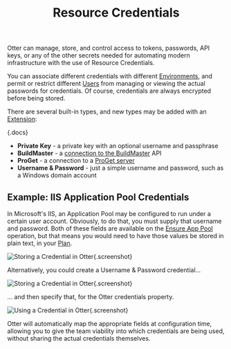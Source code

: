 ﻿---
title: Resource Credentials
keywords: otter,executions
---

Otter can manage, store, and control access to tokens, passwords, API keys, or any of the other secrets needed for automating modern infrastructure with the use of Resource Credentials.

You can associate different credentials with different [Environments](../modeling-infrastructure/environments), and permit or restrict different [Users](/support/documentation/otter/administration/security) from managing or viewing the actual passwords for credentials. Of course, credentials are always encrypted before being stored.

There are several built-in types, and new types may be added with an [Extension](../administration/extensions):

{.docs}
- **Private Key** - a private key with an optional username and passphrase
- **BuildMaster** - a [connection to the BuildMaster](/support/tutorials/buildmaster/utilizing-infrastructure-sync) API
- **ProGet** - a connection to a [ProGet server](/proget)
- **Username & Password** - just a simple username and password, such as a Windows domain account

## Example: IIS Application Pool Credentials

In Microsoft's IIS, an Application Pool may be configured to run under a certain user account. Obviously, to do that, you must supply that username and password. Both of these fields are available on the [Ensure App Pool](../reference/operations/iis/ensure-app-pool) operation, but that means you would need to have those values be stored in plain text, in your [Plan](/support/documentation/otter/core-concepts/plans).

![Storing a Credential in Otter](/resources/documentation/otter/resource-3.png){.screenshot}

Alternatively, you could create a Username & Password credential...

![Storing a Credential in Otter](/resources/documentation/otter/resource-1.png){.screenshot}

... and then specify that, for the Otter credentials property.

![Using a Credential in Otter](/resources/documentation/otter/resource-2.png){.screenshot}


Otter will automatically map the appropriate fields at configuration time, allowing you to give the team viability into which credentials are being used, without sharing the actual credentials themselves.
